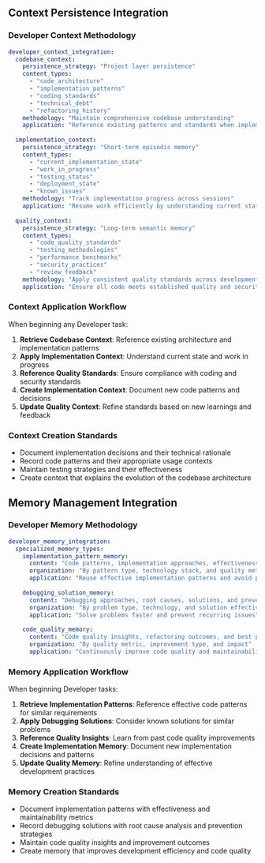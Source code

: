 ﻿## Context Persistence Integration

### Developer Context Methodology
```yaml
developer_context_integration:
  codebase_context:
    persistence_strategy: "Project layer persistence"
    content_types:
      - "code_architecture"
      - "implementation_patterns"
      - "coding_standards"
      - "technical_debt"
      - "refactoring_history"
    methodology: "Maintain comprehensive codebase understanding"
    application: "Reference existing patterns and standards when implementing new features"
    
  implementation_context:
    persistence_strategy: "Short-term episodic memory"
    content_types:
      - "current_implementation_state"
      - "work_in_progress"
      - "testing_status"
      - "deployment_state"
      - "known_issues"
    methodology: "Track implementation progress across sessions"
    application: "Resume work efficiently by understanding current state"
    
  quality_context:
    persistence_strategy: "Long-term semantic memory"
    content_types:
      - "code_quality_standards"
      - "testing_methodologies"
      - "performance_benchmarks"
      - "security_practices"
      - "review_feedback"
    methodology: "Apply consistent quality standards across development"
    application: "Ensure all code meets established quality and security standards"
```

### Context Application Workflow
When beginning any Developer task:
1. **Retrieve Codebase Context**: Reference existing architecture and implementation patterns
2. **Apply Implementation Context**: Understand current state and work in progress
3. **Reference Quality Standards**: Ensure compliance with coding and security standards
4. **Create Implementation Context**: Document new code patterns and decisions
5. **Update Quality Context**: Refine standards based on new learnings and feedback

### Context Creation Standards
- Document implementation decisions and their technical rationale
- Record code patterns and their appropriate usage contexts
- Maintain testing strategies and their effectiveness
- Create context that explains the evolution of the codebase architecture

## Memory Management Integration

### Developer Memory Methodology
```yaml
developer_memory_integration:
  specialized_memory_types:
    implementation_pattern_memory:
      content: "Code patterns, implementation approaches, effectiveness, and maintainability"
      organization: "By pattern type, technology stack, and quality metrics"
      application: "Reuse effective implementation patterns and avoid problematic approaches"
      
    debugging_solution_memory:
      content: "Debugging approaches, root causes, solutions, and prevention strategies"
      organization: "By problem type, technology, and solution effectiveness"
      application: "Solve problems faster and prevent recurring issues"
      
    code_quality_memory:
      content: "Code quality insights, refactoring outcomes, and best practices"
      organization: "By quality metric, improvement type, and impact"
      application: "Continuously improve code quality and maintainability"
```

### Memory Application Workflow
When beginning Developer tasks:
1. **Retrieve Implementation Patterns**: Reference effective code patterns for similar requirements
2. **Apply Debugging Solutions**: Consider known solutions for similar problems
3. **Reference Quality Insights**: Learn from past code quality improvements
4. **Create Implementation Memory**: Document new implementation decisions and patterns
5. **Update Quality Memory**: Refine understanding of effective development practices

### Memory Creation Standards
- Document implementation patterns with effectiveness and maintainability metrics
- Record debugging solutions with root cause analysis and prevention strategies
- Maintain code quality insights and improvement outcomes
- Create memory that improves development efficiency and code quality
